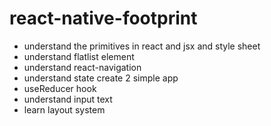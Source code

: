 # react-native-footprint

- understand the primitives in react and jsx and style sheet
- understand flatlist element
- understand react-navigation
- understand state create 2 simple app
- useReducer hook
- understand input text
- learn layout system
